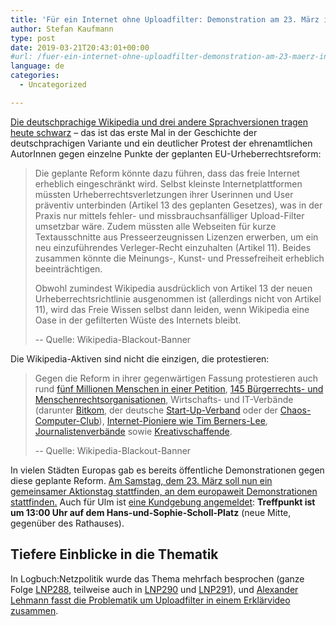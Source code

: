 ```yaml
---
title: 'Für ein Internet ohne Uploadfilter: Demonstration am 23. März in Ulm'
author: Stefan Kaufmann
type: post
date: 2019-03-21T20:43:01+00:00
#url: /fuer-ein-internet-ohne-uploadfilter-demonstration-am-23-maerz-in-ulm/
language: de
categories:
  - Uncategorized

---
```

[Die deutschprachige Wikipedia und drei andere Sprachversionen tragen heute schwarz][1] – das ist das erste Mal in der Geschichte der deutschprachigen Variante und ein deutlicher Protest der ehrenamtlichen AutorInnen gegen einzelne Punkte der geplanten EU-Urheberrechtsreform:

> Die geplante Reform könnte dazu führen, dass das freie Internet erheblich eingeschränkt wird. Selbst kleinste Internetplattformen müssten Urheberrechtsverletzungen ihrer Userinnen und User präventiv unterbinden (Artikel 13 des geplanten Gesetzes), was in der Praxis nur mittels fehler- und missbrauchsanfälliger Upload-Filter umsetzbar wäre. Zudem müssten alle Webseiten für kurze Textausschnitte aus Presseerzeugnissen Lizenzen erwerben, um ein neu einzuführendes Verleger-Recht einzuhalten (Artikel 11). Beides zusammen könnte die Meinungs-, Kunst- und Pressefreiheit erheblich beeinträchtigen.
>
> Obwohl zumindest Wikipedia ausdrücklich von Artikel 13 der neuen Urheberrechtsrichtlinie ausgenommen ist (allerdings nicht von Artikel 11), wird das Freie Wissen selbst dann leiden, wenn Wikipedia eine Oase in der gefilterten Wüste des Internets bleibt.
>  
> -- Quelle: Wikipedia-Blackout-Banner

Die Wikipedia-Aktiven sind nicht die einzigen, die protestieren:

> Gegen die Reform in ihrer gegenwärtigen Fassung protestieren auch rund [fünf Millionen Menschen in einer Petition](https://www.change.org/p/stoppt-die-zensurmaschine-rettet-das-internet-uploadfilter-artikel13-saveyourinternet), [145 Bürgerrechts- und Menschenrechtsorganisationen](https://copybuzz.com/wp-content/uploads/2018/07/Copyright-Open-Letter-on-EP-Plenary-Vote-on-Negotiation-Mandate.pdf), Wirtschafts- und IT-Verbände (darunter [Bitkom](https://www.bitkom.org/Presse/Presseinformation/Upload-Filter-sind-pluralistischer-Demokratie-unwuerdig), der deutsche [Start-Up-Verband](https://deutschestartups.org/presse/news/eu-urheberrechtsreform-angenommen-startup-verband-beklagt-immensen-schaden-fuer-europaeische-startups/) oder der [Chaos-Computer-Club](https://www.ccc.de/de/updates/2018/europaweite-upload-filter-starken-nur-die-macht-von-google-und-facebook)), [Internet-Pioniere wie Tim Berners-Lee](https://www.eff.org/deeplinks/2018/06/internet-luminaries-ring-alarm-eu-copyright-filtering-proposal), [Journalistenverbände](https://www.freischreiber.de/aktuelle/diese-reform-bringt-uns-freie-urheber-keinen-schritt-weiter/) sowie [Kreativschaffende](http://www.spiegel.de/netzwelt/netzpolitik/eu-urheberrechtsreform-youtuber-wollen-gegen-artikel-13-auf-die-strasse-a-1253001.html).
>
> -- Quelle: Wikipedia-Blackout-Banner

In vielen Städten Europas gab es bereits öffentliche Demonstrationen gegen diese geplante Reform. [Am Samstag, dem 23. März soll nun ein gemeinsamer Aktionstag stattfinden, an dem europaweit Demonstrationen stattfinden.][2] Auch für Ulm ist [eine Kundgebung angemeldet][3]: **Treffpunkt ist um 13:00 Uhr auf dem Hans-und-Sophie-Scholl-Platz** (neue Mitte, gegenüber des Rathauses).

## Tiefere Einblicke in die Thematik

In Logbuch:Netzpolitik wurde das Thema mehrfach besprochen (ganze Folge [LNP288][4], teilweise auch in [LNP290][5] und [LNP291][6]), und [Alexander Lehmann fasst die Problematik um Uploadfilter in einem Erklärvideo zusammen][7].

 [1]: https://www.tagesschau.de/inland/wikipedia-offline-101.html
 [2]: https://savetheinternet.info/demos
 [3]: https://www.facebook.com/events/340539776566479/343351649618625/
 [4]: https://logbuch-netzpolitik.de/lnp288-wir-nennen-namen
 [5]: https://logbuch-netzpolitik.de/lnp290-demokratisch-industrieller-komplex
 [6]: https://logbuch-netzpolitik.de/lnp291-fuer-mich-immer-noch-sir
 [7]: https://www.youtube.com/watch?v=X9SVf57ii1w
